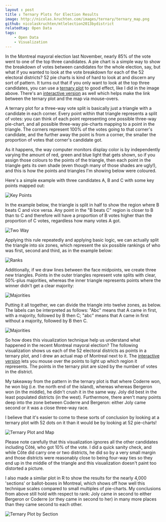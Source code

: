 ```yaml
---
layout : post
title : Ternary Plots for Election Results
image: http://nicolas.kruchten.com/images/ternary/ternary_map.png
github: nicolaskruchten/mtlelection2013bydistrict
relatedtag: Open Data
tags:
    - Open Data
    - Visualization
---
```


In the Montreal mayoral election last November, nearly 85% of the vote went to one of the top three candidates. A pie chart is a simple way to show the breakdown of votes between candidates for the whole election, say, but what if you wanted to look at the vote breakdown for each of the 52 electoral districts? 52 pie charts is kind of hard to look at and discern any sort of pattern. It turns out that if you only want to look at the top three candidates, you can use a [ternary plot][tp] to good effect, like I did in the image above. There's an [interactive version][iv] as well which helps make the link between the ternary plot and the map via mouse-overs.

<!-- more -->

A ternary plot for a three-way vote split is basically just a triangle with a candidate in each corner. Every point within that triangle represents a split of votes: you can think of each point representing one possible three-way pie-chart, and all possible three-way pie-charts mapping to a point in the triangle. The corners represent 100% of the votes going to that corner's candidate, and the further away the point is from a corner, the smaller the proportion of votes that corner's candidate got. 

As it happens, the way computer monitors display color is by independently varying the amount of red, green and blue light that gets shown, so if you assign those colours to the points of the triangle, then each point in the triangle gets its own shade (even though many of those shades are ugly!), and this is how the points and triangles I'm showing below were coloured.

Here's a simple example with three candidates A, B and C with some key points mapped out:

![Key Points](http://nicolas.kruchten.com/images/ternary/keypoints.png)

In the example below, the triangle is split in half to show the region where B beats C and vice versa. Any point in the "B beats C" region is closer to B than to C and therefore will have a proportion of B votes higher than the proportion of C votes, regardless how many votes A got.

![Two Way](http://nicolas.kruchten.com/images/ternary/twoWay.png)

Applying this rule repeatedly and applying basic logic, we can actually split the triangle into six zones, which represent the six possible rankings of who was first, second and third, as in the example below:

![Ranks](http://nicolas.kruchten.com/images/ternary/ranks.png)

Additionally, if we draw lines between the face midpoints, we create three new triangles. Points in the outer triangles represent vote splits with clear, 50%-plus majorities, whereas the inner triangle represents points where the winner didn't get a clear majority:

![Majorities](http://nicolas.kruchten.com/images/ternary/majorities.png)

Putting it all together, we can divide the triangle into twelve zones, as below. The labels can be interpreted as follows: "Abc" means that A came in first, with a majority, followed by B then C; "abc" means that A came in first without a majority, followed by B then C.

![Majorities](http://nicolas.kruchten.com/images/ternary/full.png)

So how does this visualization technique help us understand what happened in the recent Montreal mayoral election? The following visualization shows us each of the 52 electoral districts as points in a ternary plot, and I drew an actual map of Montreal next to it. The [interactive version][iv] lets you mouse over the points to light up which region it represents. The points in the ternary plot are sized by the number of votes in the district. 

My takeaway from the pattern in the ternary plot is that where Coderre won, he won big (i.e. the north end of the island), whereas whereas Bergeron won (in the middle), he didn't crush it in the same way. Joly did best in the least populated districts (in the west). Furthermore, there aren't many points deep into the zone between Coderre and Bergeron: either Joly came second or it was a close three-way race. 

I believe that it's easier to come to these sorts of conclusion by looking at a ternary plot with 52 dots on it than it would be by looking at 52 pie-charts!

![Ternary Plot and Map](http://nicolas.kruchten.com/images/ternary/ternary_map.png)

Please note carefully that this visualization ignores all the other candidates including Côté, who got 10% of the vote. I did a quick sanity check, and while Côte did carry one or two districts, he did so by a very small margin and those districts were reasonably close to being four-way ties so they end up in the middle of the triangle and this visualization doesn't paint too distorted a picture.

I also made a similar plot in R to show the results for the nearly 4,000 'sections' or ballot-boxes in Montreal, which shows off how well this technique scales compared to small multiples of pie-charts. My conclusions from above still hold with respect to rank: Joly came in second to either Bergeron or Coderre (or they came in second to her) in many more places than they came second to each other.

![Ternary Plot by Section](http://nicolas.kruchten.com/images/ternary/ternary_by_section.png)

[repo]: https://github.com/nicolaskruchten/mtlelection2013bydistrict
[iv]: http://nicolas.kruchten.com/mtlelection2013bydistrict
[viz]: http://nicolas.kruchten.com/filter.html?tag=open___data
[tp]: http://en.wikipedia.org/wiki/Ternary_plot
[gb]: http://splithorizons.blogspot.ca/2011/03/ternary-plots-of-general-election-in.html

